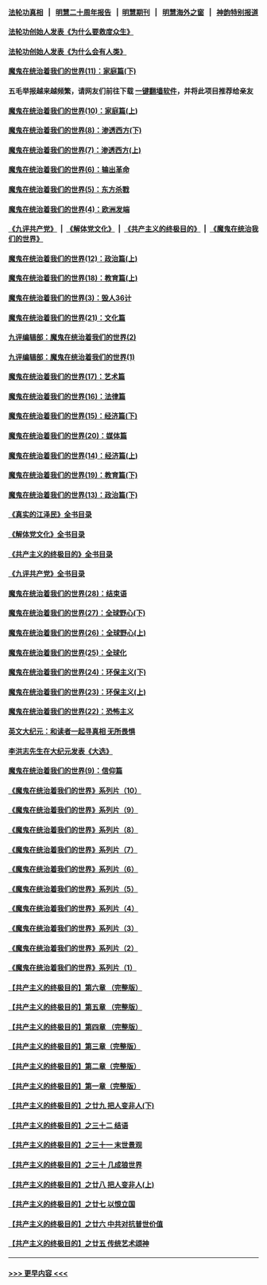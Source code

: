 #### [法轮功真相](https://github.com/gfw-breaker/truth/blob/master/README.md?t=0) &nbsp;&nbsp;|&nbsp;&nbsp; [明慧二十周年报告](https://github.com/gfw-breaker/mh-reports/blob/master/README.md?t=0) &nbsp;&nbsp;|&nbsp;&nbsp;[明慧期刊](https://github.com/gfw-breaker/mh-qikan) &nbsp;&nbsp;|&nbsp;&nbsp; [明慧海外之窗](https://github.com/gfw-breaker/mh-news/blob/master/README.md?t=0) &nbsp;&nbsp;|&nbsp;&nbsp; [神韵特别报道](https://github.com/gfw-breaker/mh-news/blob/master/shenyun.md?t=0)
#### [法轮功创始人发表《为什么要救度众生》](../pages/nsc422/n13975246.md?t=05080643) 
#### [法轮功创始人发表《为什么会有人类》](../pages/nsc422/n13912117.md?t=05080643) 
#### [魔鬼在统治着我们的世界(11)：家庭篇(下)](../pages/nsc422/n10440961.md?t=05080643) 
#### 五毛举报越来越频繁，请网友们前往下载 [一键翻墙软件](https://github.com/gfw-breaker/ssr-accounts)，并将此项目推荐给亲友
#### [魔鬼在统治着我们的世界(10)：家庭篇(上)](../pages/nsc422/n10435448.md?t=05080643) 
#### [魔鬼在统治着我们的世界(8)：渗透西方(下)](../pages/nsc422/n10429603.md?t=05080643) 
#### [魔鬼在统治着我们的世界(7)：渗透西方(上)](../pages/nsc422/n10426013.md?t=05080643) 
#### [魔鬼在统治着我们的世界(6)：输出革命](../pages/nsc422/n10421536.md?t=05080643) 
#### [魔鬼在统治着我们的世界(5)：东方杀戮](../pages/nsc422/n10417707.md?t=05080643) 
#### [魔鬼在统治着我们的世界(4)：欧洲发端](../pages/nsc422/n10414890.md?t=05080643) 
#### [《九评共产党》](https://github.com/begood0513/9ping.md/blob/master/README.md) &nbsp;|&nbsp; [《解体党文化》](../../../../jtdwh.md/blob/master/README.md)  &nbsp;|&nbsp; [《共产主义的终极目的》](../../../../gczydzjmd.md/blob/master/README.md) &nbsp;|&nbsp; [《魔鬼在统治我们的世界》](../../../../mgztzwmdsj.md/blob/master/README.md) 
#### [魔鬼在统治着我们的世界(12)：政治篇(上)](../pages/nsc422/n10444576.md?t=05080643) 
#### [魔鬼在统治着我们的世界(18)：教育篇(上)](../pages/nsc422/n10526970.md?t=05080643) 
#### [魔鬼在统治着我们的世界(3)：毁人36计](../pages/nsc422/n10411583.md?t=05080643) 
#### [魔鬼在统治着我们的世界(21)：文化篇](../pages/nsc422/n10597706.md?t=05080643) 
#### [九评编辑部：魔鬼在统治着我们的世界(2)](../pages/nsc422/n10410036.md?t=05080643) 
#### [九评编辑部：魔鬼在统治着我们的世界(1)](../pages/nsc422/n10406825.md?t=05080643) 
#### [魔鬼在统治着我们的世界(17)：艺术篇](../pages/nsc422/n10499093.md?t=05080643) 
#### [魔鬼在统治着我们的世界(16)：法律篇](../pages/nsc422/n10485969.md?t=05080643) 
#### [魔鬼在统治着我们的世界(15)：经济篇(下)](../pages/nsc422/n10469975.md?t=05080643) 
#### [魔鬼在统治着我们的世界(20)：媒体篇](../pages/nsc422/n10586579.md?t=05080643) 
#### [魔鬼在统治着我们的世界(14)：经济篇(上)](../pages/nsc422/n10457370.md?t=05080643) 
#### [魔鬼在统治着我们的世界(19)：教育篇(下)](../pages/nsc422/n10564808.md?t=05080643) 
#### [魔鬼在统治着我们的世界(13)：政治篇(下)](../pages/nsc422/n10448270.md?t=05080643) 
#### [《真实的江泽民》全书目录](../pages/nsc422/n13721399.md?t=05080643) 
#### [《解体党文化》全书目录](../pages/nsc422/n13721157.md?t=05080643) 
#### [《共产主义的终极目的》全书目录](../pages/nsc422/n13721048.md?t=05080643) 
#### [《九评共产党》全书目录](../pages/nsc422/n13708085.md?t=05080643) 
#### [魔鬼在统治着我们的世界(28)：结束语](../pages/nsc422/n10936246.md?t=05080643) 
#### [魔鬼在统治着我们的世界(27)：全球野心(下)](../pages/nsc422/n10928319.md?t=05080643) 
#### [魔鬼在统治着我们的世界(26)：全球野心(上)](../pages/nsc422/n10900318.md?t=05080643) 
#### [魔鬼在统治着我们的世界(25)：全球化](../pages/nsc422/n10788205.md?t=05080643) 
#### [魔鬼在统治着我们的世界(24)：环保主义(下)](../pages/nsc422/n10695307.md?t=05080643) 
#### [魔鬼在统治着我们的世界(23)：环保主义(上)](../pages/nsc422/n10688613.md?t=05080643) 
#### [魔鬼在统治着我们的世界(22)：恐怖主义](../pages/nsc422/n10614727.md?t=05080643) 
#### [英文大纪元：和读者一起寻真相 无所畏惧](../pages/nsc422/n12542027.md?t=05080643) 
#### [李洪志先生在大纪元发表《大选》](../pages/nsc422/n12534746.md?t=05080643) 
#### [魔鬼在统治着我们的世界(9)：信仰篇](../pages/nsc422/n10432159.md?t=05080643) 
#### [《魔鬼在统治着我们的世界》系列片（10）](../pages/nsc422/n12292670.md?t=05080643) 
#### [《魔鬼在统治着我们的世界》系列片（9）](../pages/nsc422/n12290859.md?t=05080643) 
#### [《魔鬼在统治着我们的世界》系列片（8）](../pages/nsc422/n12287445.md?t=05080643) 
#### [《魔鬼在统治着我们的世界》系列片（7）](../pages/nsc422/n12283425.md?t=05080643) 
#### [《魔鬼在统治着我们的世界》系列片（6）](../pages/nsc422/n12282314.md?t=05080643) 
#### [《魔鬼在统治着我们的世界》系列片（5）](../pages/nsc422/n12281419.md?t=05080643) 
#### [《魔鬼在统治着我们的世界》系列片（4）](../pages/nsc422/n12274024.md?t=05080643) 
#### [《魔鬼在统治着我们的世界》系列片（3）](../pages/nsc422/n12271322.md?t=05080643) 
#### [《魔鬼在统治着我们的世界》系列片（2）](../pages/nsc422/n12269049.md?t=05080643) 
#### [《魔鬼在统治着我们的世界》系列片（1）](../pages/nsc422/n12267575.md?t=05080643) 
#### [【共产主义的终极目的】第六章 （完整版）](../pages/nsc422/n11428913.md?t=05080643) 
#### [【共产主义的终极目的】第五章 （完整版）](../pages/nsc422/n11428912.md?t=05080643) 
#### [【共产主义的终极目的】第四章 （完整版）](../pages/nsc422/n11428907.md?t=05080643) 
#### [【共产主义的终极目的】第三章（完整版）](../pages/nsc422/n11428848.md?t=05080643) 
#### [【共产主义的终极目的】第二章（完整版）](../pages/nsc422/n11428831.md?t=05080643) 
#### [【共产主义的终极目的】第一章（完整版）](../pages/nsc422/n11417651.md?t=05080643) 
#### [【共产主义的终极目的】之廿九 把人变非人(下)](../pages/nsc422/n11344140.md?t=05080643) 
#### [【共产主义的终极目的】之三十二 结语](../pages/nsc422/n11360535.md?t=05080643) 
#### [【共产主义的终极目的】之三十一 末世景观](../pages/nsc422/n11351129.md?t=05080643) 
#### [【共产主义的终极目的】之三十 几成狼世界](../pages/nsc422/n11348280.md?t=05080643) 
#### [【共产主义的终极目的】之廿八 把人变非人(上)](../pages/nsc422/n11340492.md?t=05080643) 
#### [【共产主义的终极目的】之廿七 以恨立国](../pages/nsc422/n11336944.md?t=05080643) 
#### [【共产主义的终极目的】之廿六 中共对抗普世价值](../pages/nsc422/n11324785.md?t=05080643) 
#### [【共产主义的终极目的】之廿五 传统艺术颂神](../pages/nsc422/n11296396.md?t=05080643) 

----
#### [ >>> 更早内容 <<< ](../indexes/nsc422-earlier.md)
